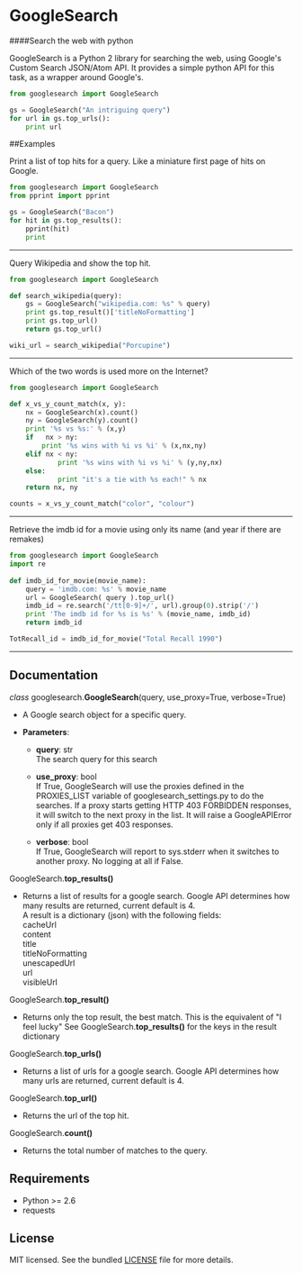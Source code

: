 
# GoogleSearch
####Search the web with python

GoogleSearch is a Python 2 library for searching the web, using
Google's Custom Search JSON/Atom API. It provides a simple
python API for this task, as a wrapper around Google's.


```python
from googlesearch import GoogleSearch

gs = GoogleSearch("An intriguing query")
for url in gs.top_urls():
    print url
```


##Examples

Print a list of top hits for a query. 
Like a miniature first page of hits on Google.

```python
from googlesearch import GoogleSearch
from pprint import pprint

gs = GoogleSearch("Bacon")
for hit in gs.top_results():
    pprint(hit)
    print
```
-----------------	

Query Wikipedia and show the top hit.

```python
from googlesearch import GoogleSearch

def search_wikipedia(query):
    gs = GoogleSearch("wikipedia.com: %s" % query)
	print gs.top_result()['titleNoFormatting']
	print gs.top_url()
	return gs.top_url()

wiki_url = search_wikipedia("Porcupine")
```
-----------------	

Which of the two words is used more on the Internet?

```python
from googlesearch import GoogleSearch

def x_vs_y_count_match(x, y):
	nx = GoogleSearch(x).count()
	ny = GoogleSearch(y).count()
	print '%s vs %s:' % (x,y)
	if   nx > ny:
	    print '%s wins with %i vs %i' % (x,nx,ny)
	elif nx < ny:
            print '%s wins with %i vs %i' % (y,ny,nx)
	else:
            print "it's a tie with %s each!" % nx
	return nx, ny

counts = x_vs_y_count_match("color", "colour")
```	
-----------------	

Retrieve the imdb id for a movie using only its name
(and year if there are remakes)

```python
from googlesearch import GoogleSearch
import re
    
def imdb_id_for_movie(movie_name):
	query = 'imdb.com: %s' % movie_name
	url = GoogleSearch( query ).top_url()
	imdb_id = re.search('/tt[0-9]+/', url).group(0).strip('/')
	print 'The imdb id for %s is %s' % (movie_name, imdb_id)
	return imdb_id

TotRecall_id = imdb_id_for_movie("Total Recall 1990")
```
-----------------	
    
## Documentation

*class* googlesearch.**GoogleSearch**(query, use_proxy=True, verbose=True)

* A Google search object for a specific query.

* **Parameters**:   
  * **query**: str   
  The search query for this search

  * **use_proxy**: bool   
  If True, GoogleSearch will use the proxies defined in the
PROXIES_LIST variable of googlesearch_settings.py to do the
searches. If a proxy starts getting HTTP 403 FORBIDDEN responses,
it will switch to the next proxy in the list. It will raise a
GoogleAPIError only if all proxies get 403 responses. 

  * **verbose**: bool   
  If True, GoogleSearch will report to sys.stderr when it switches to
another proxy. No logging at all if False.


GoogleSearch.**top_results()**

* Returns a list of results for a google search.
Google API determines how many results are returned, current
default is 4.   
A result is a dictionary (json) with the following fields:   
cacheUrl   
content   
title   
titleNoFormatting   
unescapedUrl   
url   
visibleUrl   


GoogleSearch.**top_result()**

* Returns only the top result, the best match.
This is the equivalent of "I feel lucky"
See GoogleSearch.**top_results()** for the keys
in the result dictionary


GoogleSearch.**top_urls()**

* Returns a list of urls for a google search.
Google API determines how many urls are returned, current
default is 4.


GoogleSearch.**top_url()**

* Returns the url of the top hit.


GoogleSearch.**count()**

* Returns the total number of matches to the query.


## Requirements

- Python >= 2.6
- requests

## License

MIT licensed. See the bundled [LICENSE](https://github.com/frrmack/googlesearch/blob/master/LICENSE) file for more details.

